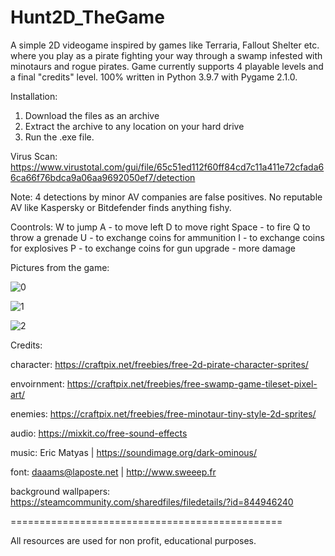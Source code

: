 # Hunt2D_TheGame
A simple 2D videogame inspired by games like Terraria, Fallout Shelter etc. where you play as a pirate fighting your way through a swamp infested with minotaurs and rogue pirates. Game currently supports 4 playable levels and a final "credits" level. 100% written in Python 3.9.7 with Pygame 2.1.0. 

Installation:
1) Download the files as an archive
2) Extract the archive to any location on your hard drive
3) Run the .exe file.

Virus Scan: https://www.virustotal.com/gui/file/65c51ed112f60ff84cd7c11a411e72cfada66ca66f76bdca9a06aa9692050ef7/detection

Note: 4 detections by minor AV companies are false positives. No reputable AV like Kaspersky or Bitdefender finds anything fishy.

Coontrols:
W to jump
A - to move left
D to move right
Space - to fire
Q to throw a grenade
U - to exchange coins for ammunition
I - to exchange coins for explosives
P - to exchange coins for gun upgrade - more damage

Pictures from the game:

![0](https://user-images.githubusercontent.com/96263069/149546130-68095437-bca0-44a1-a092-d7d48ebe9a01.png)

![1](https://user-images.githubusercontent.com/96263069/149546166-c27001bb-3672-4b10-9fac-57c48f7fe525.png)

![2](https://user-images.githubusercontent.com/96263069/149546199-d42aa660-4150-413c-9d4e-d403653728fe.png)

Credits:

character: https://craftpix.net/freebies/free-2d-pirate-character-sprites/

envoirnment: https://craftpix.net/freebies/free-swamp-game-tileset-pixel-art/

enemies: https://craftpix.net/freebies/free-minotaur-tiny-style-2d-sprites/

audio: https://mixkit.co/free-sound-effects

music: Eric Matyas | https://soundimage.org/dark-ominous/

font: daaams@laposte.net | http://www.sweeep.fr

background wallpapers:
https://steamcommunity.com/sharedfiles/filedetails/?id=844946240


===============================================

All resources are used for non profit, educational purposes.
